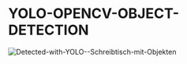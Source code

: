 # YOLO-OPENCV-OBJECT-DETECTION
![Detected-with-YOLO--Schreibtisch-mit-Objekten](https://user-images.githubusercontent.com/132486770/236008520-bdcc3e99-adcc-4328-98a3-d685f6781943.jpg)

